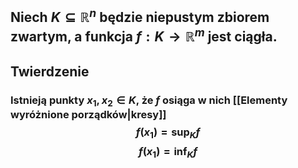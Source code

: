 ## Niech $K\subseteq\mathbb{R}^n$ będzie niepustym zbiorem zwartym, a funkcja $f:K\rightarrow\mathbb{R}^m$ jest ciągła.
## **Twierdzenie**
### Istnieją punkty $x_1,x_2 \in K$, że $f$ osiąga w nich [[Elementy wyróżnione porządków|kresy]] $$f(x_1) = \sup_{K} f$$$$f(x_1) = \inf_{K} f$$

